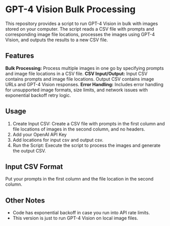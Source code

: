 # GPT-4 Vision Bulk Processing

This repository provides a script to run GPT-4 Vision in bulk with images stored on your computer. The script reads a CSV file with prompts and corresponding image file locations, processes the images using GPT-4 Vision, and outputs the results to a new CSV file.

## Features

**Bulk Processing:** Process multiple images in one go by specifying prompts and image file locations in a CSV file.
**CSV Input/Output:** Input CSV contains prompts and image file locations. Output CSV contains image URLs and GPT-4 Vision responses.
**Error Handling:** Includes error handling for unsupported image formats, size limits, and network issues with exponential backoff retry logic.

## Usage

1. Create Input CSV: Create a CSV file with prompts in the first column and file locations of images in the second column, and no headers.
2. Add your OpenAI API Key
3. Add locations for input csv and output csv.
4. Run the Script: Execute the script to process the images and generate the output CSV.

## Input CSV Format

Put your prompts in the first column and the file location in the second column.

## Other Notes

- Code has exponential backoff in case you run into API rate limits.
- This version is just to run GPT-4 Vision on local image files.
